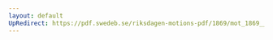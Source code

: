 ```yaml
---
layout: default
UpRedirect: https://pdf.swedeb.se/riksdagen-motions-pdf/1869/mot_1869__fk__00001.pdf
---
```

